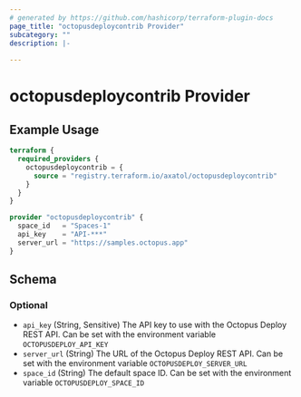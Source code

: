 ```yaml
---
# generated by https://github.com/hashicorp/terraform-plugin-docs
page_title: "octopusdeploycontrib Provider"
subcategory: ""
description: |-
  
---
```


# octopusdeploycontrib Provider



## Example Usage

```terraform
terraform {
  required_providers {
    octopusdeploycontrib = {
      source = "registry.terraform.io/axatol/octopusdeploycontrib"
    }
  }
}

provider "octopusdeploycontrib" {
  space_id   = "Spaces-1"
  api_key    = "API-***"
  server_url = "https://samples.octopus.app"
}
```

<!-- schema generated by tfplugindocs -->
## Schema

### Optional

- `api_key` (String, Sensitive) The API key to use with the Octopus Deploy REST API. Can be set with the environment variable `OCTOPUSDEPLOY_API_KEY`
- `server_url` (String) The URL of the Octopus Deploy REST API. Can be set with the environment variable `OCTOPUSDEPLOY_SERVER_URL`
- `space_id` (String) The default space ID. Can be set with the environment variable `OCTOPUSDEPLOY_SPACE_ID`
